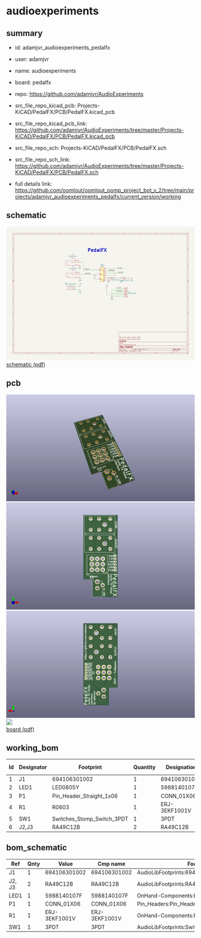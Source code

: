 # audioexperiments
 
## summary 
* id: adamjvr_audioexperiments_pedalfx
* user: adamjvr
* name: audioexperiments
* board: pedalfx
* repo: https://github.com/adamjvr/AudioExperiments
* src_file_repo_kicad_pcb: Projects-KiCAD/PedalFX/PCB/PedalFX.kicad_pcb
* src_file_repo_kicad_pcb_link: https://github.com/adamjvr/AudioExperiments/tree/master/Projects-KiCAD/PedalFX/PCB/PedalFX.kicad_pcb


* src_file_repo_sch: Projects-KiCAD/PedalFX/PCB/PedalFX.sch
* src_file_repo_sch_link: https://github.com/adamjvr/AudioExperiments/tree/master/Projects-KiCAD/PedalFX/PCB/PedalFX.sch
* full details link: https://github.com/oomlout/oomlout_oomp_project_bot_v_2/tree/main/projects/adamjvr_audioexperiments_pedalfx/current_version/working  

## schematic  
![](working_schematic_600.png)  
[schematic (pdf)](working_schematic.pdf) 






















## pcb  
![](working_3d_600.png) 
![](working_3d_front_600.png)  
![](working_3d_back_600.png)  
![](working_600.png)  
[board (pdf)](working.pdf)  

## working_bom
| Id | Designator | Footprint | Quantity | Designation | Supplier and ref |  | None | 
| --- | --- | --- | --- | --- | --- | --- | --- | 
| 1 | J1 | 694106301002 | 1 | 694106301002 |  |  | [''] | 
| 2 | LED1 | LED0805Y | 1 | 5988140107F |  |  | [''] | 
| 3 | P1 | Pin_Header_Straight_1x06 | 1 | CONN_01X06 |  |  | [''] | 
| 4 | R1 | R0603 | 1 | ERJ-3EKF1001V |  |  | [''] | 
| 5 | SW1 | Switches_Stomp_Switch_3PDT | 1 | 3PDT |  |  | [''] | 
| 6 | J2,J3 | RA49C12B | 2 | RA49C12B |  |  | [''] | 


## bom_schematic
| Ref | Qnty | Value | Cmp name | Footprint | Description | Vendor | DNP | 
| --- | --- | --- | --- | --- | --- | --- | --- | 
| J1 | 1 | 694106301002 | 694106301002 | AudioLibFootprints:694106301002 |  |  |  | 
| J2, J3 | 2 | RA49C12B | RA49C12B | AudioLibFootprints:RA49C12B |  |  |  | 
| LED1 | 1 | 5988140107F | 5988140107F | OnHand-Components:LED0805Y |  |  |  | 
| P1 | 1 | CONN_01X06 | CONN_01X06 | Pin_Headers:Pin_Header_Straight_1x06 |  |  |  | 
| R1 | 1 | ERJ-3EKF1001V | ERJ-3EKF1001V | OnHand-Components:R0603 |  |  |  | 
| SW1 | 1 | 3PDT | 3PDT | AudioLibFootprints:Switches_Stomp_Switch_3PDT |  |  |  | 




